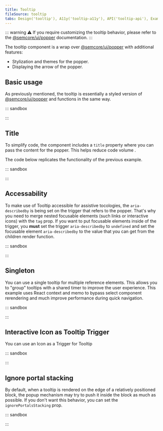 ```yaml
---
title: Tooltip
fileSource: tooltip
tabs: Design('tooltip'), A11y('tooltip-a11y'), API('tooltip-api'), Example('tooltip-code'), Changelog('tooltip-changelog')
---
```


::: warning
:warning: If you require customizing the tooltip behavior, please refer to the [@semcore/ui/popper](/utils/popper/popper) documentation.
:::

The tooltip component is a wrap over [@semcore/ui/popper](/utils/popper/popper) with additional features:

- Stylization and themes for the popper.
- Displaying the arrow of the popper.

## Basic usage

As previously mentioned, the tooltip is essentially a styled version of [@semcore/ui/popper](/utils/popper/popper) and functions in the same way.

::: sandbox

<script lang="tsx">
  export Demo from './examples/basic_usage.tsx';
</script>

:::

## Title

To simplify code, the component includes a `title` property where you can pass the content for the popper. This helps reduce code volume .

The code below replicates the functionality of the previous example.

::: sandbox

<script lang="tsx">
  export Demo from './examples/title.tsx';
</script>

:::


## Accessability

To make use of Tooltip accessible for assistive tocologies, the `aria-describedby` is being set on the trigger that refers to the popper. That's why you need to merge nested focusable elements (such links or interactive icons) with the `tag` prop. If you want to put focusable elements inside of the trigger, you **must** set the trigger `aria-describedby` to `undefined` and set the focusable element `aria-describedby` to the value that you can get from the children render function.

::: sandbox

<script lang="tsx">
  export Demo from './examples/nested.tsx';
</script>

:::


## Singleton

You can use a single tooltip for multiple reference elements. This allows you to "group" tooltips with a shared timer to improve the user experience. This example uses React context and memo to bypass select component rerendering and much improve performance during quick navigation.

::: sandbox

<script lang="tsx">
  export Demo from './examples/singleton.tsx';
</script>

:::

## Interactive Icon as Tooltip Trigger

You can use an Icon as a Trigger for Tooltip

::: sandbox

<script lang="tsx">
  export Demo from './examples/info_icon.tsx';
</script>

:::

## Ignore portal stacking

By default, when a tooltip is rendered on the edge of a relatively positioned block, the popup mechanism may try to push it inside the block as much as possible. If you don't want this behavior, you can set the `ignorePortalsStacking` prop.

::: sandbox

<script lang="tsx">
  export Demo from './examples/ignore_portal_stacking.tsx';
</script>

:::
